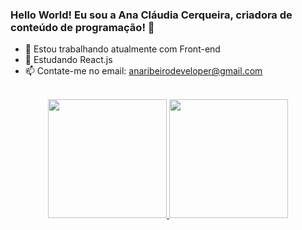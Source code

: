 ### Hello World! Eu sou a Ana Cláudia Cerqueira, criadora de conteúdo de programação! 👋

- 🔭 Estou trabalhando atualmente com Front-end
- 🌱 Estudando React.js
- 📫  Contate-me no email: anaribeirodeveloper@gmail.com



<div align="center"><br>
  <a href="https://github.com/anaclaudiacerqueira">
  <img height="190em" src="https://github-readme-stats.vercel.app/api?username=anaclaudiacerqueira&show_icons=true&theme=onedark&include_all_commits=true&count_private=true"/>
  <img height="190em" src="https://github-readme-stats.vercel.app/api/top-langs/?username=anaclaudiacerqueira&layout=compact&langs_count=7&theme=onedark"/>
</div>
